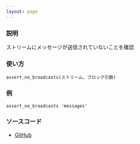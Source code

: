 ```yaml
---
layout: page
---
```


### 説明

ストリームにメッセージが送信されていないことを確認

### 使い方

    assert_no_broadcasts(ストリーム、ブロック引数)

### 例

    assert_no_broadcasts 'messages'

### ソースコード

- [GitHub](https://github.com/rails/rails/blob/984c3ef2775781d47efa9f541ce570daa2434a80/actioncable/lib/action_cable/test_helper.rb#L78)
